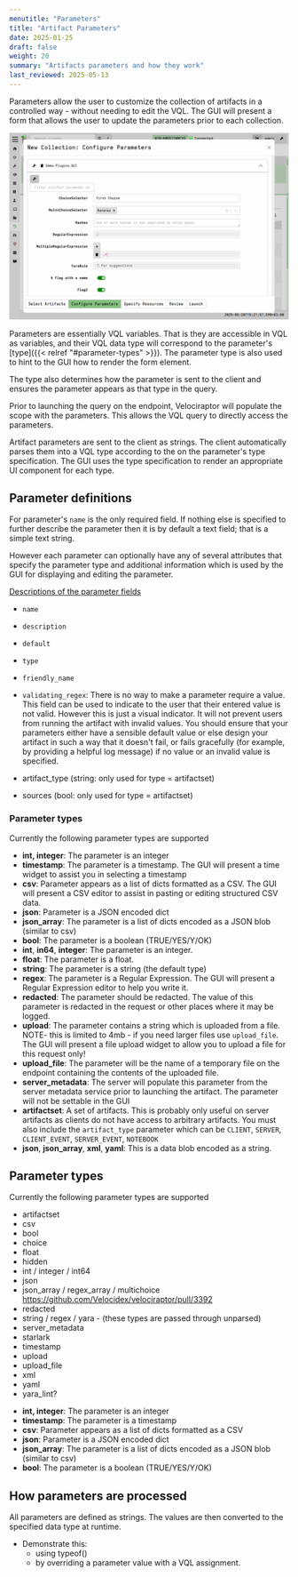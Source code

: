 ```yaml
---
menutitle: "Parameters"
title: "Artifact Parameters"
date: 2025-01-25
draft: false
weight: 20
summary: "Artifacts parameters and how they work"
last_reviewed: 2025-05-13
---
```


Parameters allow the user to customize the collection of artifacts in a
controlled way - without needing to edit the VQL. The GUI will present a form
that allows the user to update the parameters prior to each collection.

![The Demo.Plugins.GUI artifact demonstrates parameter UI components](demo_plugins_gui.png)

Parameters are essentially VQL variables. That is they are accessible in VQL as
variables, and their VQL data type will correspond to the parameter's
[type]({{< relref "#parameter-types" >}}).
The parameter type is also used to hint to the GUI how to render the form
element.

The type also determines how the parameter is sent to the client and
ensures the parameter appears as that type in the query.

Prior to launching the query on the endpoint, Velociraptor will populate the
scope with the parameters. This allows the VQL query to directly access the
parameters.

Artifact parameters are sent to the client as strings. The client automatically
parses them into a VQL type according to the on the parameter's type
specification. The GUI uses the type specification to render an appropriate UI
component for each type.


## Parameter definitions

For parameter's `name` is the only required field. If nothing else is specified
to further describe the parameter then it is by default a text field; that is a
simple text string.

However each parameter can optionally have any of several attributes that
specify the parameter type and additional information which is used by the GUI
for displaying and editing the parameter.

[Descriptions of the parameter fields](https://github.com/Velocidex/velociraptor/blob/52dc005b1594723716dc6b3e3a7a719a885b74ef/docs/references/server.config.yaml#L1050)
- `name`
- `description`
- `default`
- `type`
- `friendly_name`
- `validating_regex`: There is no way to make a parameter require a value. This
  field can be used to indicate to the user that their entered value is not valid.
  However this is just a visual indicator. It will not prevent users from running
  the artifact with invalid values. You should ensure that your parameters either
  have a sensible default value or else design your artifact in such a way that it
  doesn't fail, or fails gracefully (for example, by providing a helpful log
  message) if no value or an invalid value is specified.

- artifact_type (string: only used for type = artifactset)
- sources (bool: only used for type = artifactset)


### Parameter types

Currently the following parameter types are supported

* **int, integer**: The parameter is an integer
* **timestamp**: The parameter is a timestamp. The GUI will present a time widget to assist you in selecting a timestamp
* **csv**: Parameter appears as a list of dicts formatted as a CSV. The GUI will present a CSV editor to assist in pasting or editing structured CSV data.
* **json**: Parameter is a JSON encoded dict
* **json_array**: The parameter is a list of dicts encoded as a JSON blob (similar to csv)
* **bool**: The parameter is a boolean (TRUE/YES/Y/OK)
* **int**, **in64**, **integer**: The parameter is an integer.
* **float**: The parameter is a float.
* **string**: The parameter is a string (the default type)
* **regex**: The parameter is a Regular Expression. The GUI will present a Regular Expression editor to help you write it.
* **redacted**: The parameter should be redacted. The value of this parameter is redacted in the request or other places where it may be logged.
* **upload**: The parameter contains a string which is uploaded from a file. NOTE- this is limited to 4mb - if you need larger files use `upload_file`. The GUI will present a file upload widget to allow you to upload a file for this request only!
* **upload_file**: The parameter will be the name of a temporary file on the endpoint containing the contents of the uploaded file.
* **server_metadata**: The server will populate this parameter from the server metadata service prior to launching the artifact. The parameter will not be settable in the GUI
* **artifactset**: A set of artifacts. This is probably only useful on server
  artifacts as clients do not have access to arbitrary artifacts. You must also
  include the `artifact_type` parameter which can be `CLIENT`, `SERVER`,
  `CLIENT_EVENT`, `SERVER_EVENT`, `NOTEBOOK`
* **json**, **json_array**, **xml**, **yaml**: This is a data blob encoded as a string.


## Parameter types

Currently the following parameter types are supported

- artifactset
- csv
- bool
- choice
- float
- hidden
- int / integer / int64
- json
- json_array / regex_array / multichoice https://github.com/Velocidex/velociraptor/pull/3392
- redacted
- string / regex / yara	- (these types are passed through unparsed)
- server_metadata
- starlark
- timestamp
- upload
- upload_file
- xml
- yaml
- yara_lint?


* **int, integer**: The parameter is an integer
* **timestamp**: The parameter is a timestamp
* **csv**: Parameter appears as a list of dicts formatted as a CSV
* **json**: Parameter is a JSON encoded dict
* **json_array**: The parameter is a list of dicts encoded as a JSON blob (similar to csv)
* **bool**: The parameter is a boolean (TRUE/YES/Y/OK)


## How parameters are processed

All parameters are defined as strings. The values are then converted to the
specified data type at runtime.

- Demonstrate this:
   - using typeof()
   - by overriding a parameter value with a VQL assignment.

